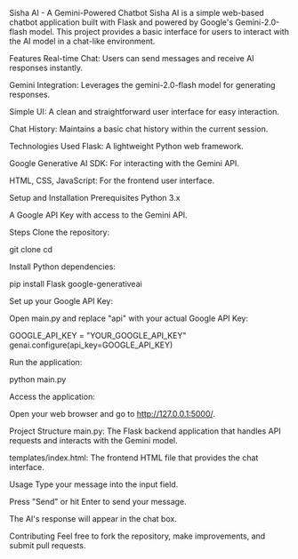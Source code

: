 Sisha AI - A Gemini-Powered Chatbot
Sisha AI is a simple web-based chatbot application built with Flask and powered by Google's Gemini-2.0-flash model. This project provides a basic interface for users to interact with the AI model in a chat-like environment.

Features
Real-time Chat: Users can send messages and receive AI responses instantly.

Gemini Integration: Leverages the gemini-2.0-flash model for generating responses.

Simple UI: A clean and straightforward user interface for easy interaction.

Chat History: Maintains a basic chat history within the current session.

Technologies Used
Flask: A lightweight Python web framework.

Google Generative AI SDK: For interacting with the Gemini API.

HTML, CSS, JavaScript: For the frontend user interface.

Setup and Installation
Prerequisites
Python 3.x

A Google API Key with access to the Gemini API.

Steps
Clone the repository:

git clone <your-repository-url>
cd <your-repository-directory>

Install Python dependencies:

pip install Flask google-generativeai

Set up your Google API Key:

Open main.py and replace "api" with your actual Google API Key:

GOOGLE_API_KEY = "YOUR_GOOGLE_API_KEY"
genai.configure(api_key=GOOGLE_API_KEY)

Run the application:

python main.py

Access the application:

Open your web browser and go to http://127.0.0.1:5000/.

Project Structure
main.py: The Flask backend application that handles API requests and interacts with the Gemini model.

templates/index.html: The frontend HTML file that provides the chat interface.

Usage
Type your message into the input field.

Press "Send" or hit Enter to send your message.

The AI's response will appear in the chat box.

Contributing
Feel free to fork the repository, make improvements, and submit pull requests.
